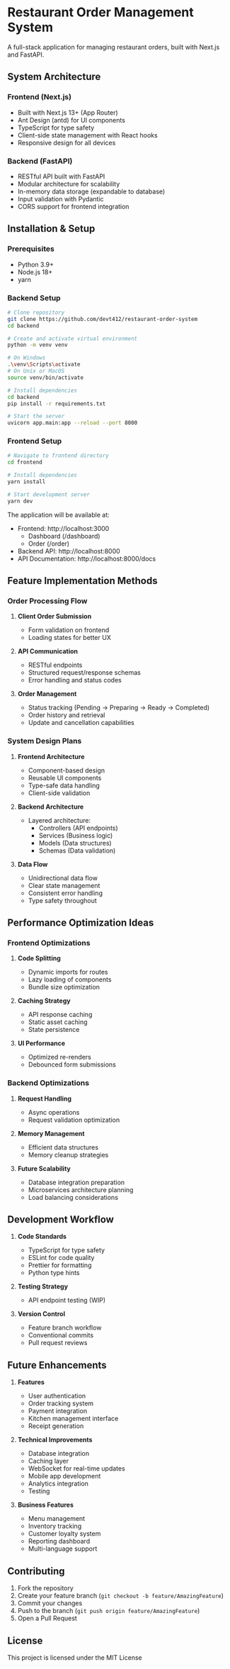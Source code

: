 # Restaurant Order Management System

A full-stack application for managing restaurant orders, built with Next.js and FastAPI.

## System Architecture

### Frontend (Next.js)
- Built with Next.js 13+ (App Router)
- Ant Design (antd) for UI components
- TypeScript for type safety
- Client-side state management with React hooks
- Responsive design for all devices

### Backend (FastAPI)
- RESTful API built with FastAPI
- Modular architecture for scalability
- In-memory data storage (expandable to database)
- Input validation with Pydantic
- CORS support for frontend integration

## Installation & Setup

### Prerequisites
- Python 3.9+
- Node.js 18+
- yarn

### Backend Setup
```bash
# Clone repository
git clone https://github.com/devt412/restaurant-order-system
cd backend

# Create and activate virtual environment
python -m venv venv

# On Windows
.\venv\Scripts\activate
# On Unix or MacOS
source venv/bin/activate

# Install dependencies
cd backend
pip install -r requirements.txt

# Start the server
uvicorn app.main:app --reload --port 8000
```

### Frontend Setup
```bash
# Navigate to frontend directory
cd frontend

# Install dependencies
yarn install

# Start development server
yarn dev
```

The application will be available at:
- Frontend: http://localhost:3000 
   - Dashboard (/dashboard)
   - Order (/order)
- Backend API: http://localhost:8000
- API Documentation: http://localhost:8000/docs

## Feature Implementation Methods

### Order Processing Flow
1. **Client Order Submission**
   - Form validation on frontend
   - Loading states for better UX

2. **API Communication**
   - RESTful endpoints
   - Structured request/response schemas
   - Error handling and status codes

3. **Order Management**
   - Status tracking (Pending → Preparing → Ready → Completed)
   - Order history and retrieval
   - Update and cancellation capabilities

### System Design Plans

1. **Frontend Architecture**
   - Component-based design
   - Reusable UI components
   - Type-safe data handling
   - Client-side validation

2. **Backend Architecture**
   - Layered architecture:
     - Controllers (API endpoints)
     - Services (Business logic)
     - Models (Data structures)
     - Schemas (Data validation)

3. **Data Flow**
   - Unidirectional data flow
   - Clear state management
   - Consistent error handling
   - Type safety throughout

## Performance Optimization Ideas

### Frontend Optimizations
1. **Code Splitting**
   - Dynamic imports for routes
   - Lazy loading of components
   - Bundle size optimization

2. **Caching Strategy**
   - API response caching
   - Static asset caching
   - State persistence

3. **UI Performance**
   - Optimized re-renders
   - Debounced form submissions

### Backend Optimizations
1. **Request Handling**
   - Async operations
   - Request validation optimization

2. **Memory Management**
   - Efficient data structures
   - Memory cleanup strategies

3. **Future Scalability**
   - Database integration preparation
   - Microservices architecture planning
   - Load balancing considerations

## Development Workflow

1. **Code Standards**
   - TypeScript for type safety
   - ESLint for code quality
   - Prettier for formatting
   - Python type hints

2. **Testing Strategy**
   - API endpoint testing (WIP)

3. **Version Control**
   - Feature branch workflow
   - Conventional commits
   - Pull request reviews

## Future Enhancements

1. **Features**
   - User authentication
   - Order tracking system
   - Payment integration
   - Kitchen management interface
   - Receipt generation

2. **Technical Improvements**
   - Database integration
   - Caching layer
   - WebSocket for real-time updates
   - Mobile app development
   - Analytics integration
   - Testing

3. **Business Features**
   - Menu management
   - Inventory tracking
   - Customer loyalty system
   - Reporting dashboard
   - Multi-language support

## Contributing

1. Fork the repository
2. Create your feature branch (`git checkout -b feature/AmazingFeature`)
3. Commit your changes
4. Push to the branch (`git push origin feature/AmazingFeature`)
5. Open a Pull Request

## License

This project is licensed under the MIT License

